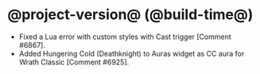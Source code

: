# @project-version@ (@build-time@)

* Fixed a Lua error with custom styles with Cast trigger  [Comment #6867].
* Added Hungering Cold (Deathknight) to Auras widget as CC aura for Wrath Classic [Comment #6925].